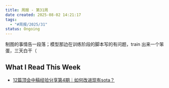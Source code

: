 ```yaml
---
title: 周报 - 第31周
date created: 2025-08-02 14:21:17
tags:
  - "#周报/2025/31"
status: Ongoing
---
```


制图的事情告一段落；模型那边在训练阶段的脚本写的有问题，train 出来一个笨蛋，三天白干（

## What I Read This Week

- [12篇顶会中稿经验分享第4期｜如何改进现有sota？](../Readings/12篇顶会中稿经验分享第4期｜如何改进现有sota？.md)
